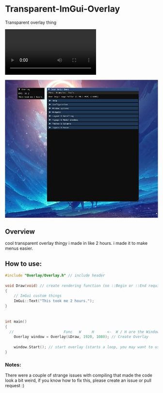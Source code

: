 # Transparent-ImGui-Overlay

Transparent overlay thing

![](Demo/OverlayDemo.mp4)

![](Demo/Overlay.jpg)

## Overview

cool transparent overlay thingy i made in like 2 hours. i made it to make menus easier.

## How to use:

```cpp
#include "Overlay/Overlay.h" // include header

void Draw(void) // create rendering function (no ::Begin or ::End required)
{
	// ImGui custom things
	ImGui::Text("This took me 2 hours.");
}


int main()
{
  //                       Func   W     H      <-  W / H are the Window dimensions, not overlay.
	Overlay window = Overlay(&Draw, 1920, 1080); // Create Overlay

	window.Start(); // start overlay (starts a loop, you may want to use a thread to continue in main)
}
```

### Notes:

There were a couple of strange issues with compiling that made the code look a bit weird, if you know how to fix this, please create an issue or pull request :)
